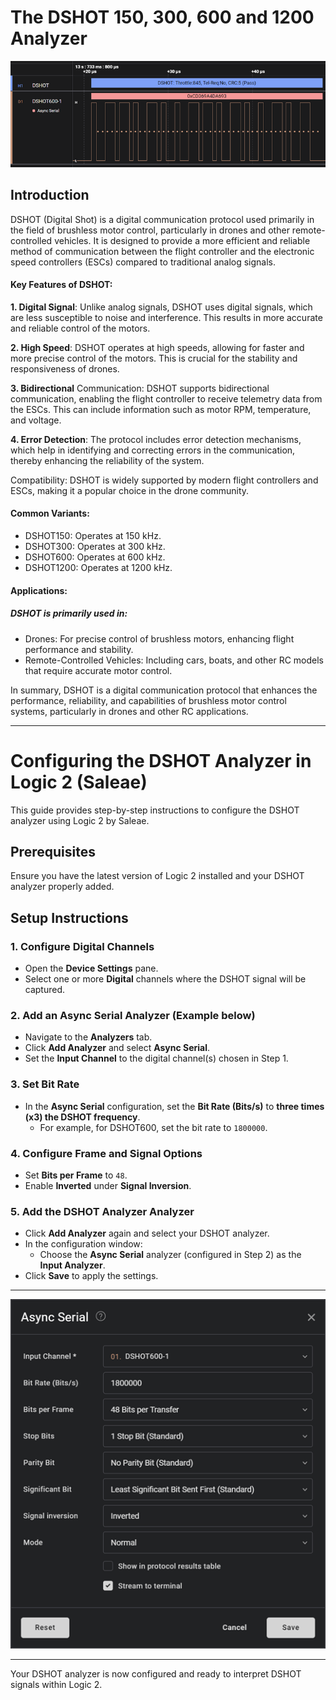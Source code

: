 
# The DSHOT 150, 300, 600 and 1200 Analyzer

![DSHOT Analyzer](DSHOT_Analyzer.png)
  
## Introduction
DSHOT (Digital Shot) is a digital communication protocol used primarily in the field of brushless motor control, particularly in drones and other remote-controlled vehicles. It is designed to provide a more efficient and reliable method of communication between the flight controller and the electronic speed controllers (ESCs) compared to traditional analog signals.
#### Key Features of DSHOT:

**1. Digital Signal**: Unlike analog signals, DSHOT uses digital signals, which are less susceptible to noise and interference. This results in more accurate and reliable control of the motors.

**2. High Speed**: DSHOT operates at high speeds, allowing for faster and more precise control of the motors. This is crucial for the stability and responsiveness of drones.

**3. Bidirectional** Communication: DSHOT supports bidirectional communication, enabling the flight controller to receive telemetry data from the ESCs. This can include information such as motor RPM, temperature, and voltage.

**4. Error Detection**: The protocol includes error detection mechanisms, which help in identifying and correcting errors in the communication, thereby enhancing the reliability of the system.

Compatibility: DSHOT is widely supported by modern flight controllers and ESCs, making it a popular choice in the drone community.

#### Common Variants:

- DSHOT150: Operates at 150 kHz.
- DSHOT300: Operates at 300 kHz.
- DSHOT600: Operates at 600 kHz.
- DSHOT1200: Operates at 1200 kHz.

#### Applications:

##### DSHOT is primarily used in:

- Drones: For precise control of brushless motors, enhancing flight performance and stability.
- Remote-Controlled Vehicles: Including cars, boats, and other RC models that require accurate motor control.

In summary, DSHOT is a digital communication protocol that enhances the performance, reliability, and capabilities of brushless motor control systems, particularly in drones and other RC applications.

---

# Configuring the DSHOT Analyzer in Logic 2 (Saleae)

This guide provides step-by-step instructions to configure the DSHOT analyzer using Logic 2 by Saleae.

## Prerequisites

Ensure you have the latest version of Logic 2 installed and your DSHOT analyzer properly added.

## Setup Instructions

### 1. Configure Digital Channels

- Open the **Device Settings** pane.
- Select one or more **Digital** channels where the DSHOT signal will be captured.

### 2. Add an Async Serial Analyzer (Example below)

- Navigate to the **Analyzers** tab.
- Click **Add Analyzer** and select **Async Serial**.
- Set the **Input Channel** to the digital channel(s) chosen in Step 1.

### 3. Set Bit Rate

- In the **Async Serial** configuration, set the **Bit Rate (Bits/s)** to **three times (x3) the DSHOT frequency**.
  - For example, for DSHOT600, set the bit rate to `1800000`.

### 4. Configure Frame and Signal Options

- Set **Bits per Frame** to `48`.
- Enable **Inverted** under **Signal Inversion**.

### 5. Add the DSHOT Analyzer Analyzer

- Click **Add Analyzer** again and select your DSHOT analyzer.
- In the configuration window:
  - Choose the **Async Serial** analyzer (configured in Step 2) as the **Input Analyzer**.
- Click **Save** to apply the settings.

---

![Async Serial](AsyncSerial.png)

---
Your DSHOT analyzer is now configured and ready to interpret DSHOT signals within Logic 2.


  